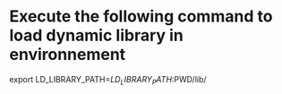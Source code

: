 # Execute the following command to load dynamic library in environnement
export LD_LIBRARY_PATH=$LD_LIBRARY_PATH:$PWD/lib/
